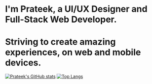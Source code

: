 # I'm Prateek, a UI/UX Designer and Full-Stack Web Developer. 
# Striving to create amazing experiences, on web and mobile devices.

[![Prateek's GitHub stats](https://github-readme-stats.vercel.app/api?username=prateekbose&count_private=true&hide=stars)](https://github.com/anuraghazra/github-readme-stats)
[![Top Langs](https://github-readme-stats.vercel.app/api/top-langs/?username=prateekbose)](https://github.com/anuraghazra/github-readme-stats)
